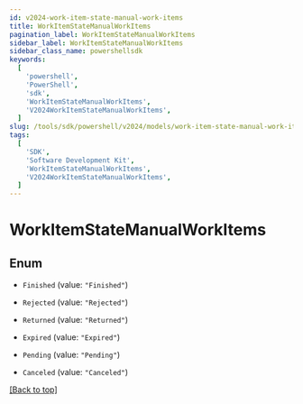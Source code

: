 ```yaml
---
id: v2024-work-item-state-manual-work-items
title: WorkItemStateManualWorkItems
pagination_label: WorkItemStateManualWorkItems
sidebar_label: WorkItemStateManualWorkItems
sidebar_class_name: powershellsdk
keywords:
  [
    'powershell',
    'PowerShell',
    'sdk',
    'WorkItemStateManualWorkItems',
    'V2024WorkItemStateManualWorkItems',
  ]
slug: /tools/sdk/powershell/v2024/models/work-item-state-manual-work-items
tags:
  [
    'SDK',
    'Software Development Kit',
    'WorkItemStateManualWorkItems',
    'V2024WorkItemStateManualWorkItems',
  ]
---
```


# WorkItemStateManualWorkItems

## Enum

- `Finished` (value: `"Finished"`)

- `Rejected` (value: `"Rejected"`)

- `Returned` (value: `"Returned"`)

- `Expired` (value: `"Expired"`)

- `Pending` (value: `"Pending"`)

- `Canceled` (value: `"Canceled"`)

[[Back to top]](#)
